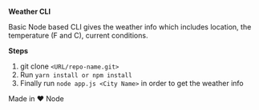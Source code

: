 **Weather CLI**

Basic Node based CLI gives the weather info which includes location, the temperature (F and C), current conditions. 

**Steps**

1. git clone `<URL/repo-name.git>`
2. Run `yarn install or npm install`
3. Finally run `node app.js <City Name>` in order to get the weather info

Made in ♥️ Node 
